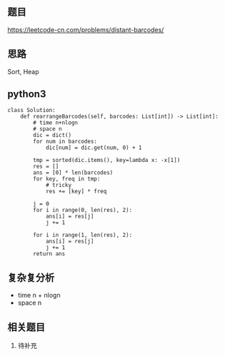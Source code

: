 ## 题目
https://leetcode-cn.com/problems/distant-barcodes/

## 思路
Sort, Heap

## python3
```python3
class Solution:
    def rearrangeBarcodes(self, barcodes: List[int]) -> List[int]:
        # time n+nlogn
        # space n
        dic = dict()
        for num in barcodes:
            dic[num] = dic.get(num, 0) + 1
        
        tmp = sorted(dic.items(), key=lambda x: -x[1])
        res = []
        ans = [0] * len(barcodes)
        for key, freq in tmp:
            # tricky
            res += [key] * freq

        j = 0
        for i in range(0, len(res), 2):
            ans[i] = res[j]
            j += 1

        for i in range(1, len(res), 2):
            ans[i] = res[j]
            j += 1
        return ans
```
## 复杂复分析
* time n + nlogn
* space n

## 相关题目
1. 待补充
